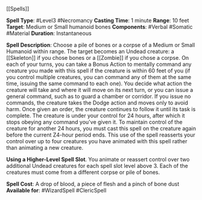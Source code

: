 [[Spells]] 

**Spell Type**: #Level3 #Necromancy
**Casting Time**: 1 minute
**Range**: 10 feet
**Target**: Medium or Small humanoid bones
**Components**: #Verbal #Somatic #Material 
**Duration**: Instantaneous

**Spell Description**: 
	Choose a pile of bones or a corpse of a Medium or Small Humanoid within range. The target becomes an Undead creature: a [[Skeleton]] if you chose bones or a [[Zombie]] if you chose a corpse.
	On each of your turns, you can take a Bonus Action to mentally command any creature you made with this spell if the creature is within 60 feet of you (if you control multiple creatures, you can command any of them at the same time, issuing the same command to each one). You decide what action the creature will take and where it will move on its next turn, or you can issue a general command, such as to guard a chamber or corridor. If you issue no commands, the creature takes the Dodge action and moves only to avoid harm. Once given an order, the creature continues to follow it until its task is complete. 
	The creature is under your control for 24 hours, after which it stops obeying any command you've given it. To maintain control of the creature for another 24 hours, you must cast this spell on the creature again before the current Z4-hour period ends. This use of the spell reasserts your control over up to four creatures you have animated with this spell rather than animating a new creature.

**Using a Higher-Level Spell Slot**. You animate or reassert control over two additional Undead creatures for each spell slot level above 3. Each of the creatures must come from a different corpse or pile of bones.

**Spell Cost**: A drop of blood, a piece of flesh and a pinch of bone dust
**Available for**: #WizardSpell #ClericSpell 